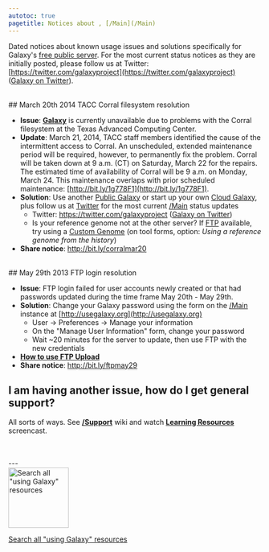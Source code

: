 ```yaml
---
autotoc: true
pagetitle: Notices about , [/Main](/Main)
---
```


 
Dated notices about known usage issues and solutions specifically for Galaxy's [free public server](/Main). For the most current status notices as they are initially posted, please follow us at Twitter: [https://twitter.com/galaxyproject](https://twitter.com/galaxyproject) ([Galaxy on Twitter](/GalaxyOnTwitter)).



<br />
## March 20th 2014 TACC Corral filesystem resolution

* **Issue**: **[Galaxy](http://usegalaxy.org)** is currently unavailable due to problems with the Corral filesystem at the Texas Advanced Computing Center. 
* **Update**: March 21, 2014, TACC staff members identified the cause of the intermittent access to Corral. An unscheduled, extended maintenance period will be required, however, to permanently fix the problem. Corral will be taken down at 9 a.m. (CT) on Saturday, March 22 for the repairs. The estimated time of availability of Corral will be 9 a.m. on Monday, March 24. This maintenance overlaps with prior scheduled maintenance: [http://bit.ly/1g778F1](http://bit.ly/1g778F1).
* **Solution**: Use another [Public Galaxy](/PublicGalaxyServers) or start up your own [Cloud Galaxy](/Cloud), plus follow us at [Twitter](https://twitter.com/galaxyproject) for the most current [/Main](/Main) status updates
  * Twitter: https://twitter.com/galaxyproject ([Galaxy on Twitter](/GalaxyOnTwitter))
  * Is your reference genome not at the other server? If [FTP](/FTPUpload) available, try using a [Custom Genome](/Support#custom_reference_genome) (on tool forms, option: *Using a reference genome from the history*)
* **Share notice**: http://bit.ly/corralmar20

<br />
## May 29th 2013 FTP login resolution

* **Issue**: FTP login failed for user accounts newly created or that had passwords updated during the time frame May 20th - May 29th.
* **Solution**: Change your Galaxy password using the form on the [/Main](/Main) instance at [http://usegalaxy.org](http://usegalaxy.org) 
  * User -> Preferences -> Manage your information
  * On the "Manage User Information" form, change your password
  * Wait ~20 minutes for the server to update, then use FTP with the new credentials
* **[How to use FTP Upload](/FTPUpload)**
* **Share notice**: http://bit.ly/ftpmay29

## I am having another issue, how do I get general support?

All sorts of ways.  See **[/Support](/Support)** wiki and watch **[Learning Resources](http://vimeo.com/channels/usegalaxy/75940376)** screencast.

<br />
<br />
---

<div class='center'>
<a href='http://galaxyproject.org/search/usegalaxy'><img src='/Images/Logos/UseGalaxySearch.png' alt='Search all "using Galaxy" resources' width="120" /></a>

[Search all "using Galaxy" resources](http://galaxyproject.org/search/usegalaxy)
</div>
